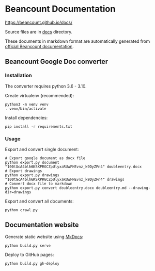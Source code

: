 # Beancount Documentation

https://beancount.github.io/docs/

Source files are in [docs](docs/) directory.

These documents in markdown format are automatically generated from [official Beancount documentation](http://furius.ca/beancount/doc/index).

## Beancount Google Doc converter

### Installation

The converter requires python 3.6 - 3.10.

Create virtualenv (recommended):

```
python3 -m venv venv
. venv/bin/activate
```

Install dependencies:

```
pip install -r requirements.txt
```

### Usage

Export and convert single document:

```shell
# Export google document as docx file
python export.py document "100tGcA4blh6KSXPRGCZpUlyxaRUwFHEvnz_k9DyZFn4" doubleentry.docx
# Export drawings
python export.py drawings "100tGcA4blh6KSXPRGCZpUlyxaRUwFHEvnz_k9DyZFn4" drawings
# Convert docx file to markdown
python export.py convert doubleentry.docx doubleentry.md --drawing-dir=drawings
```

Export and convert all documents:

```
python crawl.py
```

## Documentation website

Generate static website using [MkDocs](https://www.mkdocs.org/):

```
python build.py serve
```

Deploy to GitHub pages:

```
python build.py gh-deploy
```
